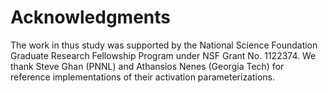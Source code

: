 
# Acknowledgments

The work in thus study was supported by the National Science Foundation
Graduate Research Fellowship Program under NSF Grant No. 1122374. We thank Steve Ghan (PNNL) and Athansios Nenes (Georgia Tech) for reference implementations of their activation parameterizations.